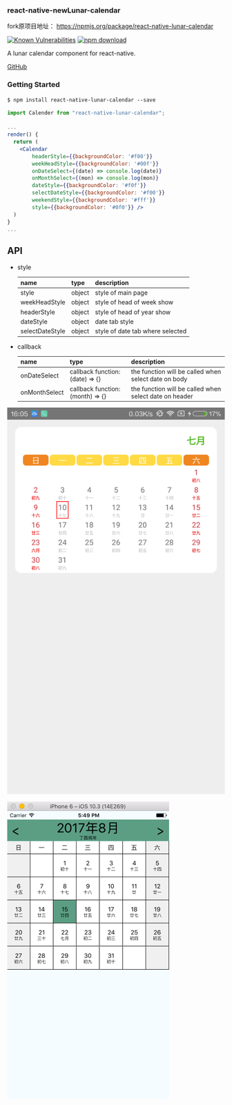 ### react-native-newLunar-calendar
fork原项目地址： https://npmjs.org/package/react-native-lunar-calendar

[![Known Vulnerabilities][snyk-image]][snyk-url]
[![npm download][download-image]][download-url]

[snyk-image]: https://snyk.io/test/npm/react-native-lunar-calendar/badge.svg?style=flat-square
[snyk-url]: https://snyk.io/test/npm/react-native-lunar-calendar
[download-image]: https://img.shields.io/npm/dm/react-native-lunar-calendar.svg?style=flat-square
[download-url]: https://github.com/a728384698/react-native-newLunar-calendar.git

A lunar calendar component for react-native.

[GitHub](https://github.com/a728384698/react-native-newLunar-calendar.git)

### Getting Started

  ```shell
$ npm install react-native-lunar-calendar --save
  ```

```jsx
import Calender from "react-native-lunar-calendar";

...
render() {
  return (
    <Calendar
        headerStyle={{backgroundColor: '#f00'}}
        weekHeadStyle={{backgroundColor: '#00f'}}
        onDateSelect={(date) => console.log(date)}
        onMonthSelect={(mon) => console.log(mon)}
        dateStyle={{backgroundColor: '#f0f'}}
        selectDateStyle={{backgroundColor: '#f00'}}
        weekendStyle={{backgroundColor: '#fff'}}
        style={{backgroundColor: '#0f0'}} />
  )
}
...
```

## API

* style

  | name            | type   | description                      |
  | --------------- | ------ | -------------------------------- |
  | style           | object | style of main page               |
  | weekHeadStyle   | object | style of head of week show       |
  | headerStyle     | object | style of head of year show       |
  | dateStyle       | object | date tab style                   |
  | selectDateStyle | object | style of date tab where selected |

* callback

  | name          | type                             | description                              |
  | ------------- | -------------------------------- | ---------------------------------------- |
  | onDateSelect  | callback function: (date) => {}  | the function will be called when select date on body |
  | onMonthSelect | callback function: (month) => {} | the function will be called when select date on header |

![](https://github.com/Txiaozhe/react-native-lunar-calendar/blob/master/image/calendar.png)

![](https://github.com/Txiaozhe/react-native-lunar-calendar/blob/master/image/calendar2.png)
